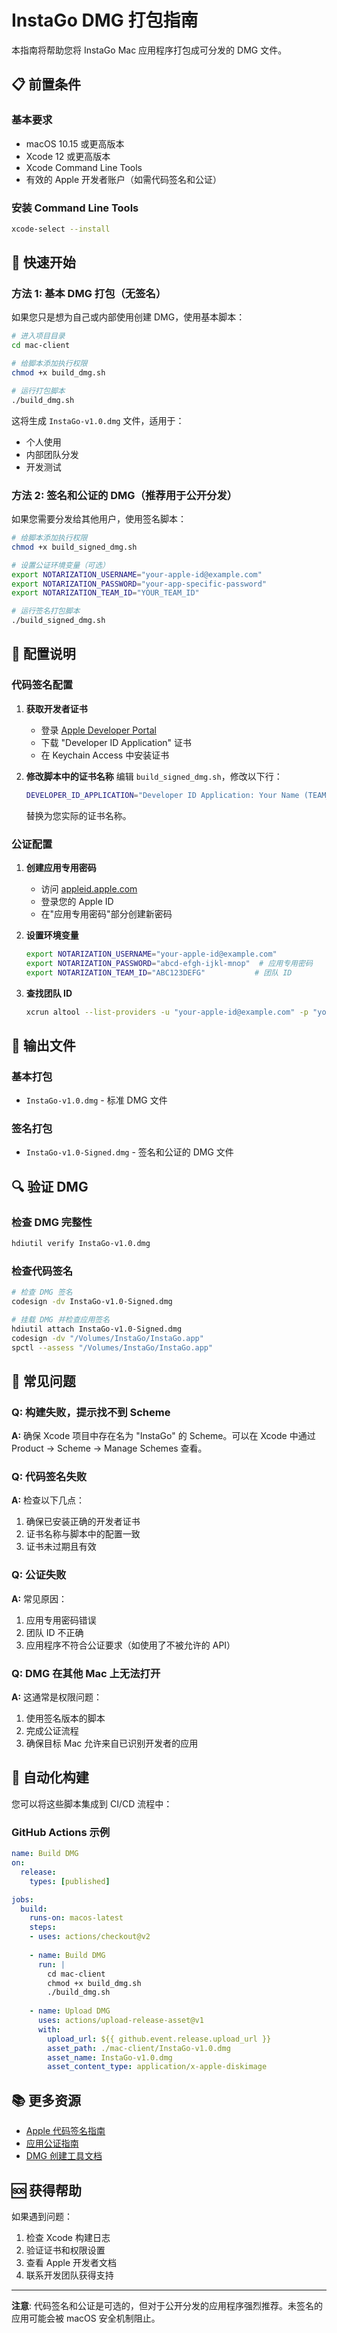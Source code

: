 # InstaGo DMG 打包指南

本指南将帮助您将 InstaGo Mac 应用程序打包成可分发的 DMG 文件。

## 📋 前置条件

### 基本要求
- macOS 10.15 或更高版本
- Xcode 12 或更高版本
- Xcode Command Line Tools
- 有效的 Apple 开发者账户（如需代码签名和公证）

### 安装 Command Line Tools
```bash
xcode-select --install
```

## 🚀 快速开始

### 方法 1: 基本 DMG 打包（无签名）

如果您只是想为自己或内部使用创建 DMG，使用基本脚本：

```bash
# 进入项目目录
cd mac-client

# 给脚本添加执行权限
chmod +x build_dmg.sh

# 运行打包脚本
./build_dmg.sh
```

这将生成 `InstaGo-v1.0.dmg` 文件，适用于：
- 个人使用
- 内部团队分发
- 开发测试

### 方法 2: 签名和公证的 DMG（推荐用于公开分发）

如果您需要分发给其他用户，使用签名脚本：

```bash
# 给脚本添加执行权限
chmod +x build_signed_dmg.sh

# 设置公证环境变量（可选）
export NOTARIZATION_USERNAME="your-apple-id@example.com"
export NOTARIZATION_PASSWORD="your-app-specific-password"
export NOTARIZATION_TEAM_ID="YOUR_TEAM_ID"

# 运行签名打包脚本
./build_signed_dmg.sh
```

## 🔧 配置说明

### 代码签名配置

1. **获取开发者证书**
   - 登录 [Apple Developer Portal](https://developer.apple.com)
   - 下载 "Developer ID Application" 证书
   - 在 Keychain Access 中安装证书

2. **修改脚本中的证书名称**
   编辑 `build_signed_dmg.sh`，修改以下行：
   ```bash
   DEVELOPER_ID_APPLICATION="Developer ID Application: Your Name (TEAM_ID)"
   ```
   替换为您实际的证书名称。

### 公证配置

1. **创建应用专用密码**
   - 访问 [appleid.apple.com](https://appleid.apple.com)
   - 登录您的 Apple ID
   - 在"应用专用密码"部分创建新密码

2. **设置环境变量**
   ```bash
   export NOTARIZATION_USERNAME="your-apple-id@example.com"
   export NOTARIZATION_PASSWORD="abcd-efgh-ijkl-mnop"  # 应用专用密码
   export NOTARIZATION_TEAM_ID="ABC123DEFG"           # 团队 ID
   ```

3. **查找团队 ID**
   ```bash
   xcrun altool --list-providers -u "your-apple-id@example.com" -p "your-app-password"
   ```

## 📁 输出文件

### 基本打包
- `InstaGo-v1.0.dmg` - 标准 DMG 文件

### 签名打包
- `InstaGo-v1.0-Signed.dmg` - 签名和公证的 DMG 文件

## 🔍 验证 DMG

### 检查 DMG 完整性
```bash
hdiutil verify InstaGo-v1.0.dmg
```

### 检查代码签名
```bash
# 检查 DMG 签名
codesign -dv InstaGo-v1.0-Signed.dmg

# 挂载 DMG 并检查应用签名
hdiutil attach InstaGo-v1.0-Signed.dmg
codesign -dv "/Volumes/InstaGo/InstaGo.app"
spctl --assess "/Volumes/InstaGo/InstaGo.app"
```

## 🐛 常见问题

### Q: 构建失败，提示找不到 Scheme
**A:** 确保 Xcode 项目中存在名为 "InstaGo" 的 Scheme。可以在 Xcode 中通过 Product → Scheme → Manage Schemes 查看。

### Q: 代码签名失败
**A:** 检查以下几点：
1. 确保已安装正确的开发者证书
2. 证书名称与脚本中的配置一致
3. 证书未过期且有效

### Q: 公证失败
**A:** 常见原因：
1. 应用专用密码错误
2. 团队 ID 不正确
3. 应用程序不符合公证要求（如使用了不被允许的 API）

### Q: DMG 在其他 Mac 上无法打开
**A:** 这通常是权限问题：
1. 使用签名版本的脚本
2. 完成公证流程
3. 确保目标 Mac 允许来自已识别开发者的应用

## 🔄 自动化构建

您可以将这些脚本集成到 CI/CD 流程中：

### GitHub Actions 示例
```yaml
name: Build DMG
on:
  release:
    types: [published]

jobs:
  build:
    runs-on: macos-latest
    steps:
    - uses: actions/checkout@v2
    
    - name: Build DMG
      run: |
        cd mac-client
        chmod +x build_dmg.sh
        ./build_dmg.sh
        
    - name: Upload DMG
      uses: actions/upload-release-asset@v1
      with:
        upload_url: ${{ github.event.release.upload_url }}
        asset_path: ./mac-client/InstaGo-v1.0.dmg
        asset_name: InstaGo-v1.0.dmg
        asset_content_type: application/x-apple-diskimage
```

## 📚 更多资源

- [Apple 代码签名指南](https://developer.apple.com/library/archive/documentation/Security/Conceptual/CodeSigningGuide/)
- [应用公证指南](https://developer.apple.com/documentation/security/notarizing_macos_software_before_distribution)
- [DMG 创建工具文档](https://ss64.com/osx/hdiutil.html)

## 🆘 获得帮助

如果遇到问题：

1. 检查 Xcode 构建日志
2. 验证证书和权限设置
3. 查看 Apple 开发者文档
4. 联系开发团队获得支持

---

**注意**: 代码签名和公证是可选的，但对于公开分发的应用程序强烈推荐。未签名的应用可能会被 macOS 安全机制阻止。 